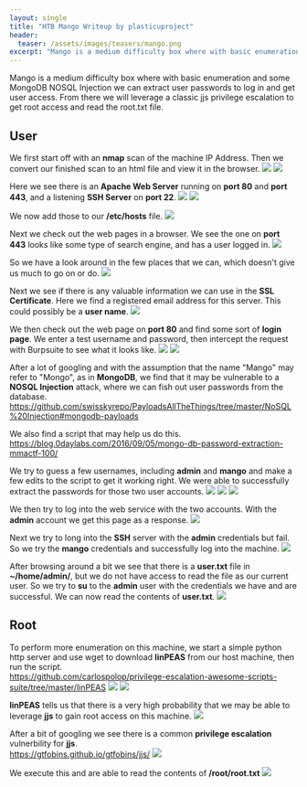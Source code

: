 ```yaml
---
layout: single
title: "HTB Mango Writeup by plasticuproject"
header:
  teaser: /assets/images/teasers/mango.png
excerpt: "Mango is a medium difficulty box where with basic enumeration and some MongoDB NOSQL Injection we can extract user passwords to log in and get user access. From there we will leverage a classic jjs privilege escalation to get root access and read the root.txt file."
---
```


Mango is a medium difficulty box where with basic enumeration and some MongoDB NOSQL Injection we can extract user passwords to log in and get user access. From there we will leverage a classic jjs privilege escalation to get root access and read the root.txt file.

## User
We first start off with an **nmap** scan of the machine IP Address. Then we convert our finished scan to an html file and view it in the browser.
![](/content/plasticuproject/mango/pics/user/1.png)
![](/content/plasticuproject/mango/pics/user/2.png)

Here we see there is an **Apache Web Server** running on **port 80** and **port 443**, and a listening **SSH Server** on **port 22**.
![](/content/plasticuproject/mango/pics/user/3.png)
![](/content/plasticuproject/mango/pics/user/4.png)

We now add those to our **/etc/hosts** file.
![](/content/plasticuproject/mango/pics/user/5.png)

Next we check out the web pages in a browser. We see the one on **port 443** looks like some type of search engine, and has a user logged in.
![](/content/plasticuproject/mango/pics/user/6.png)

So we have a look around in the few places that we can, which doesn't give us much to go on or do.
![](/content/plasticuproject/mango/pics/user/7.png)

Next we see if there is any valuable information we can use in the **SSL Certificate**. Here we find a registered email address for this server. This could possibly be a **user name**.
![](/content/plasticuproject/mango/pics/user/13.png)

We then check out the web page on **port 80** and find some sort of **login page**. We enter a test username and password, then intercept the request with Burpsuite to see what it looks like.
![](/content/plasticuproject/mango/pics/user/10.png)
![](/content/plasticuproject/mango/pics/user/9.png)

After a lot of googling and with the assumption that the name "Mango" may refer to "Mongo", as in **MongoDB**, we find that it may be vulnerable to a **NOSQL Injection** attack, where we can fish out user passwords from the database.</br>
https://github.com/swisskyrepo/PayloadsAllTheThings/tree/master/NoSQL%20Injection#mongodb-payloads</br>

We also find a script that may help us do this.</br>
https://blog.0daylabs.com/2016/09/05/mongo-db-password-extraction-mmactf-100/</br>

We try to guess a few usernames, including **admin** and **mango** and make a few edits to the script to get it working right. We were able to successfully extract the passwords for those two user accounts.
![](/content/plasticuproject/mango/pics/user/12.png)
![](/content/plasticuproject/mango/pics/user/14.png)
![](/content/plasticuproject/mango/pics/user/15.png)

We then try to log into the web service with the two accounts. With the **admin** account we get this page as a response.
![](/content/plasticuproject/mango/pics/user/16.png)

Next we try to long into the **SSH** server with the **admin** credentials but fail. So we try the **mango** credentials and successfully log into the machine.
![](/content/plasticuproject/mango/pics/user/17.png)

After browsing around a bit we see that there is a **user.txt** file in **~/home/admin/**, but we do not have access to read the file as our current user. So we try to **su** to the **admin** user with the credentials we have and are successful. We can now read the contents of **user.txt**.
![](/content/plasticuproject/mango/pics/user/18.png)

## Root
To perform more enumeration on this machine, we start a simple python http server and use wget to download **linPEAS** from our host machine, then run the script.</br>
https://github.com/carlospolop/privilege-escalation-awesome-scripts-suite/tree/master/linPEAS
![](/content/plasticuproject/mango/pics/root/1.png)
![](/content/plasticuproject/mango/pics/root/3.png)

**linPEAS** tells us that there is a very high probability that we may be able to leverage **jjs** to gain root access on this machine.
![](/content/plasticuproject/mango/pics/root/4.png)

After a bit of googling we see there is a common **privilege escalation** vulnerbility for **jjs**.</br>
https://gtfobins.github.io/gtfobins/jjs/
![](/content/plasticuproject/mango/pics/root/5.png)

We execute this and are able to read the contents of **/root/root.txt**
![](/content/plasticuproject/mango/pics/root/6.png)
